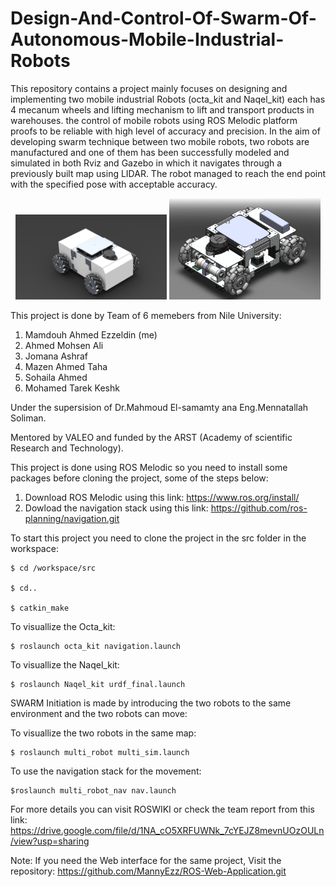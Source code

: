 # Design-And-Control-Of-Swarm-Of-Autonomous-Mobile-Industrial-Robots

This repository contains a project mainly focuses on designing and implementing two mobile industrial Robots (octa_kit and Naqel_kit) each has 4 mecanum wheels and lifting mechanism to lift and transport products in warehouses. the control of mobile robots using ROS Melodic platform proofs to be reliable with high level of accuracy and precision. In the aim of developing swarm technique between two mobile robots, two robots are manufactured and one of them has been successfully modeled and simulated in both Rviz and Gazebo in which it navigates through a previously built map using LIDAR. The robot managed to reach the end point with the specified pose with acceptable accuracy.

<p align="center">
  <img src="data/robot1.jpg" width="48%" />
  <img src="data/robo-rend.png" width="48%" /> 
</p>

This project is done by Team of 6 memebers from Nile University:
1. Mamdouh Ahmed Ezzeldin (me)
2. Ahmed Mohsen Ali
3. Jomana Ashraf
4. Mazen Ahmed Taha
5. Sohaila Ahmed 
6. Mohamed Tarek Keshk

Under the supersision of Dr.Mahmoud El-samamty ana Eng.Mennatallah Soliman.

Mentored by VALEO and funded by the ARST (Academy of scientific Research and Technology). 

This project is done using ROS Melodic so you need to install some packages before cloning the project, some of the steps below:

1. Download ROS Melodic using this link: https://www.ros.org/install/ 
2. Dowload the navigation stack using this link: https://github.com/ros-planning/navigation.git

To start this project you need to clone the project in the src folder in the workspace:

    $ cd /workspace/src

    $ cd..

    $ catkin_make

To visuallize the Octa_kit:

    $ roslaunch octa_kit navigation.launch

To visuallize the Naqel_kit:

    $ roslaunch Naqel_kit urdf_final.launch


SWARM Initiation is made by introducing the two robots to the same environment and the two robots can move:

To visuallize the two robots in the same map:
    
    $ roslaunch multi_robot multi_sim.launch
    

To use the navigation stack for the movement:

    $roslaunch multi_robot_nav nav.launch

For more details you can visit ROSWIKI or check the team report from this link: https://drive.google.com/file/d/1NA_cO5XRFUWNk_7cYEJZ8mevnUOzOULn/view?usp=sharing 


Note: If you need the Web interface for the same project, Visit the repository: https://github.com/MannyEzz/ROS-Web-Application.git
